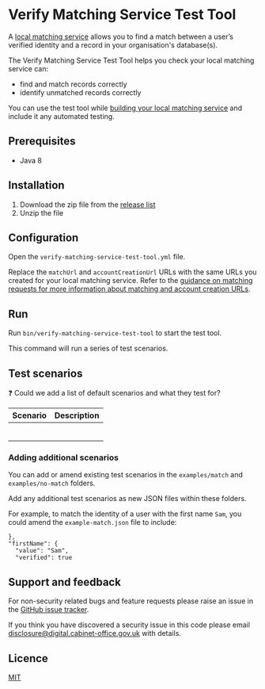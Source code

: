 # Verify Matching Service Test Tool

A [local matching service](http://alphagov.github.io/rp-onboarding-tech-docs/pages/ms/msWorks.html) allows you to find a match between a user’s verified identity and a record in your organisation's database(s).

The Verify Matching Service Test Tool helps you check your local matching service can:
* find and match records correctly
* identify unmatched records correctly

You can use the test tool while [building your local matching service](http://alphagov.github.io/rp-onboarding-tech-docs/pages/ms/msBuild.html) and include it any automated testing. 

## Prerequisites

* Java 8

## Installation

1. Download the zip file from the [release list](https://github.com/alphagov/verify-matching-service-test-tool/releases)
2. Unzip the file

## Configuration

Open the `verify-matching-service-test-tool.yml` file.

Replace the `matchUrl` and `accountCreationUrl` URLs with the same URLs you created for your local matching service. Refer to the [guidance on matching requests for more information about matching and account creation URLs](http://alphagov.github.io/rp-onboarding-tech-docs/pages/ms/msBuild.html#respond-to-json-matching-requests).

## Run

Run `bin/verify-matching-service-test-tool` to start the test tool.

This command will run a series of test scenarios. 

## Test scenarios

:question: Could we add a list of default scenarios and what they test for?

| Scenario | Description |
| -------- | ----------- |
|          |             |
|          |             |
|          |             |
|          |             |
|          |             |
|          |             |

### Adding additional scenarios

You can add or amend existing test scenarios in the `examples/match` and
`examples/no-match` folders.

Add any additional test scenarios as new JSON files within these folders.

For example, to match the identity of a user with the first name `Sam`, you could amend the `example-match.json` file to include:

```
},
"firstName": {
  "value": "Sam",
  "verified": true
```

## Support and feedback

For non-security related bugs and feature requests please raise an issue in the [GitHub issue tracker](https://github.com/alphagov/verify-matching-service-test-tool/issues).

If you think you have discovered a security issue in this code please email disclosure@digital.cabinet-office.gov.uk with details.

## Licence

[MIT](/LICENSE)
